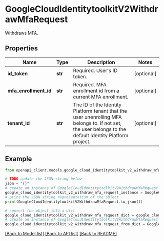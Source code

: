 # GoogleCloudIdentitytoolkitV2WithdrawMfaRequest

Withdraws MFA.

## Properties

Name | Type | Description | Notes
------------ | ------------- | ------------- | -------------
**id_token** | **str** | Required. User&#39;s ID token. | [optional] 
**mfa_enrollment_id** | **str** | Required. MFA enrollment id from a current MFA enrollment. | [optional] 
**tenant_id** | **str** | The ID of the Identity Platform tenant that the user unenrolling MFA belongs to. If not set, the user belongs to the default Identity Platform project. | [optional] 

## Example

```python
from openapi_client.models.google_cloud_identitytoolkit_v2_withdraw_mfa_request import GoogleCloudIdentitytoolkitV2WithdrawMfaRequest

# TODO update the JSON string below
json = "{}"
# create an instance of GoogleCloudIdentitytoolkitV2WithdrawMfaRequest from a JSON string
google_cloud_identitytoolkit_v2_withdraw_mfa_request_instance = GoogleCloudIdentitytoolkitV2WithdrawMfaRequest.from_json(json)
# print the JSON string representation of the object
print(GoogleCloudIdentitytoolkitV2WithdrawMfaRequest.to_json())

# convert the object into a dict
google_cloud_identitytoolkit_v2_withdraw_mfa_request_dict = google_cloud_identitytoolkit_v2_withdraw_mfa_request_instance.to_dict()
# create an instance of GoogleCloudIdentitytoolkitV2WithdrawMfaRequest from a dict
google_cloud_identitytoolkit_v2_withdraw_mfa_request_from_dict = GoogleCloudIdentitytoolkitV2WithdrawMfaRequest.from_dict(google_cloud_identitytoolkit_v2_withdraw_mfa_request_dict)
```
[[Back to Model list]](../README.md#documentation-for-models) [[Back to API list]](../README.md#documentation-for-api-endpoints) [[Back to README]](../README.md)


